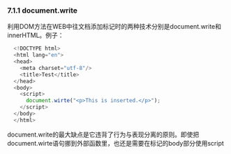 ### 7.1.1 document.write
  利用DOM方法在WEB中往文档添加标记时的两种技术分别是document.write和innerHTML。例子：
```javascript
  <!DOCTYPE html>
  <html lang="en">
  <head>
    <meta charset="utf-8"/>
    <title>Test</title>
  </head>
  <body>
    <script>
      document.wirte("<p>This is inserted.</p>");
    </script>
  </body>
  </html>
```
document.write的最大缺点是它违背了行为与表现分离的原则。即使把document.wirte语句挪到外部函数里，也还是需要在标记的body部分使用script
